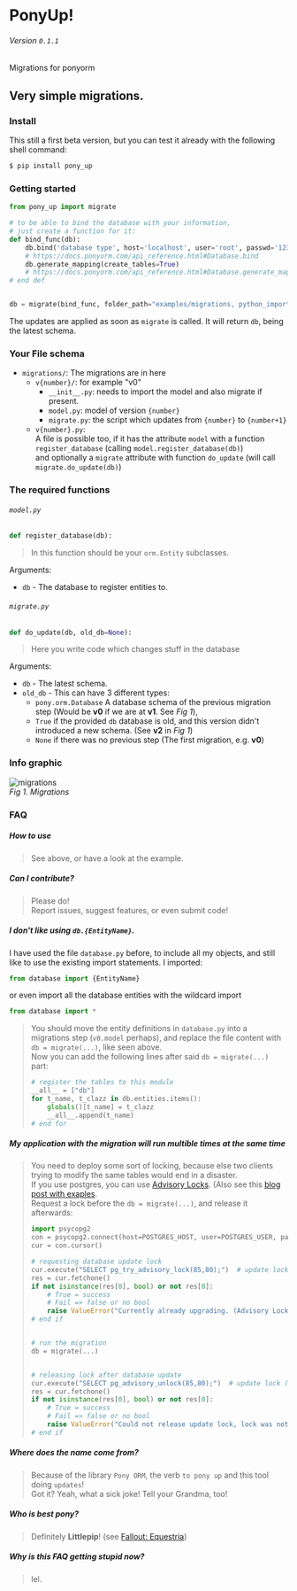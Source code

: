 # PonyUp!
###### Version `0.1.1`
Migrations for ponyorm

## Very simple migrations.

### Install

This still a first beta version, but you can test it already with the following shell command:
```sh
$ pip install pony_up
```

### Getting started

```python
from pony_up import migrate

# to be able to bind the database with your information,
# just create a function for it:
def bind_func(db):
    db.bind('database type', host='localhost', user='root', passwd='1234secure', db='test1')
    # https://docs.ponyorm.com/api_reference.html#Database.bind
    db.generate_mapping(create_tables=True)
    # https://docs.ponyorm.com/api_reference.html#Database.generate_mapping
# end def


db = migrate(bind_func, folder_path="examples/migrations, python_import="examples.migrations")
```

The updates are applied as soon as `migrate` is called. It will return `db`, being the latest schema.

### Your File schema
- `migrations/`: The migrations are in here
    - `v{number}/`: for example "v0"
        - `__init__.py`: needs to import the model and also migrate if present.
        - `model.py`: model of version `{number}`
        - `migrate.py`: the script which updates from `{number}` to `{number+1}`
    - `v{number}.py`:    
        A file is possible too, if it has the attribute `model` with a function `register_database` (calling `model.register_database(db)`)    
        and optionally a `migrate` attribute with function `do_update` (will call `migrate.do_update(db)`)

### The required functions

###### `model.py`

```python
def register_database(db):
```         
> In this function should be your `orm.Entity` subclasses.

Arguments:
- `db` - The database to register entities to.

###### `migrate.py`

```python
def do_update(db, old_db=None):
```
> Here you write code which changes stuff in the database
 
Arguments:
- `db` - The latest schema. 
- `old_db` - This can have 3 different types:   
    - `pony.orm.Database` A database schema of the previous migration step (Would be **v0** if we are at **v1**. See _Fig 1_),    
    - `True` if the provided `db` database is old, and this version didn't introduced a new schema. (See **v2** in _Fig 1_)    
    - `None` if there was no previous step (The first migration, e.g. **v0**)    



### Info graphic
![migrations](https://cloud.githubusercontent.com/assets/2737108/25397889/3a75eca2-29ea-11e7-9527-0bb3cc1412ef.png)    
_Fig 1. Migrations_

### FAQ
##### How to use
> See above, or have a look at the example.

##### Can I contribute?
> Please do!    
> Report issues, suggest features, or even submit code!

##### I don't like using `db.{EntityName}`.
I have used the file `database.py` before, to include all my objects,
and still like to use the existing import statements. I imported:
```python
from database import {EntityName}
```
or even import all the database entities with the wildcard import
```python
from database import *
```

> You should move the entity definitions in `database.py` into a migrations step (`v0.model` perhaps),
> and replace the file content with `db = migrate(...)`, like seen above.    
> Now you can add the following lines after said `db = migrate(...)` part:    
> ```python
> # register the tables to this module
> __all__ = ["db"]
> for t_name, t_clazz in db.entities.items():
>     globals()[t_name] = t_clazz
>     __all__.append(t_name)
> # end for
> ```

##### My application with the migration will run multible times at the same time
> You need to deploy some sort of locking, because else two clients trying to modify the same tables would end in a disaster.    
> If you use postgres, you can use [Advisory Locks](https://www.postgresql.org/docs/9.1/static/explicit-locking.html#ADVISORY-LOCKS). (Also see this [blog post with exaples](https://hashrocket.com/blog/posts/advisory-locks-in-postgres).    
> Request a lock before the `db = migrate(...)`, and release it afterwards:
> ```python
> import psycopg2
> con = psycopg2.connect(host=POSTGRES_HOST, user=POSTGRES_USER, password=POSTGRES_PASSWORD, database=POSTGRES_DB)
> cur = con.cursor()
>
> # requesting database update lock
> cur.execute("SELECT pg_try_advisory_lock(85,80);")  # update lock (ascii: UP)
> res = cur.fetchone()
> if not isinstance(res[0], bool) or not res[0]:
>     # True = success
>     # Fail => false or no bool
>     raise ValueError("Currently already upgrading. (Advisory Lock 85,80)")
> # end if
> 
> 
> # run the migration
> db = migrate(...)
> 
> 
> # releasing lock after database update
> cur.execute("SELECT pg_advisory_unlock(85,80);")  # update lock (ascii: UP)
> res = cur.fetchone()
> if not isinstance(res[0], bool) or not res[0]:
>     # True = success
>     # Fail => false or no bool
>     raise ValueError("Could not release update lock, lock was not held (Advisory Lock 85,80)")
> # end if
> ```

##### Where does the name come from?
> Because of the library `Pony ORM`, the verb `to pony up` and this tool doing `updates`!    
> Got it? Yeah, what a sick joke! Tell your Grandma, too!

##### Who is best pony?
> Definitely **Littlepip**! (see [Fallout: Equestria](http://falloutequestria.wikia.com/wiki/Fallout:_Equestria))

##### Why is this FAQ getting stupid now?
> lel.
